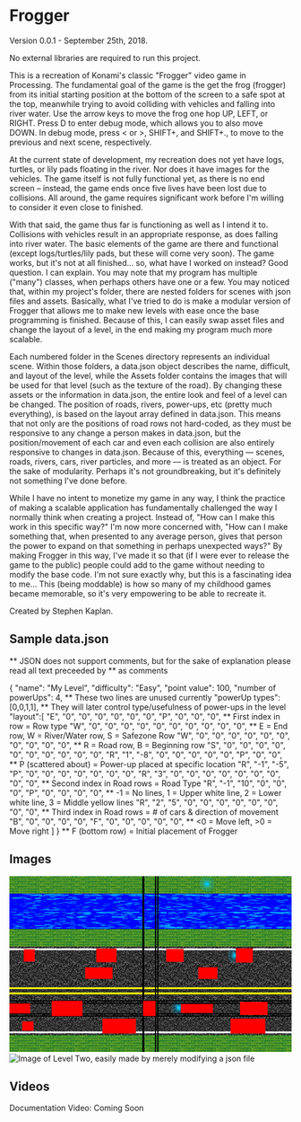 # Frogger 

Version 0.0.1  - September 25th, 2018.

No external libraries are required to run this project.

This is a recreation of Konami's classic "Frogger" video game in Processing. The fundamental goal of the game is the get the frog (frogger) from its initial starting position at the bottom of the screen to a safe spot at the top, meanwhile trying to avoid colliding with vehicles and falling into river water. Use the arrow keys to move the frog one hop UP, LEFT, or RIGHT. Press D to enter debug mode, which allows you to also move DOWN. In debug mode, press < or >, SHIFT+, and SHIFT+., to move to the previous and next scene, respectively.

At the current state of development, my recreation does not yet have logs, turtles, or lily pads floating in the river. Nor does it have images for the vehicles. The game itself is not fully functional yet, as there is no end screen – instead, the game ends once five lives have been lost due to collisions. All around, the game requires significant work before I'm willing to consider it even close to finished.

With that said, the game thus far is functioning as well as I intend it to. Collisions with vehicles result in an appropriate response, as does falling into river water. The basic elements of the game are there and functional (except logs/turtles/lily pads, but these will come very soon). The game works, but it's not at all finished... so, what have I worked on instead? Good question. I can explain. You may note that my program has multiple ("many") classes, when perhaps others have one or a few. You may noticed that, within my project's folder, there are nested folders for scenes with json files and assets. Basically, what I've tried to do is make a modular version of Frogger that allows me to make new levels with ease once the base programming is finished. Because of this, I can easily swap asset files and change the layout of a level, in the end making my program much more scalable.

Each numbered folder in the Scenes directory represents an individual scene. Within those folders, a data.json object describes the name, difficult, and layout of the level, while the Assets folder contains the images that will be used for that level (such as the texture of the road). By changing these assets or the information in data.json, the entire look and feel of a level can be changed. The position of roads, rivers, power-ups, etc (pretty much everything), is based on the layout array defined in data.json. This means that not only are the positions of road rows not hard-coded, as they must be responsive to any change a person makes in data.json, but the position/movement of each car and even each collision are also entirely responsive to changes in data.json. Because of this, everything –– scenes, roads, rivers, cars, river particles, and more –– is treated as an object. For the sake of modularity. Perhaps it's not groundbreaking, but it's definitely not something I've done before.

While I have no intent to monetize my game in any way, I think the practice of making a scalable application has fundamentally challenged the way I normally think when creating a project. Instead of, "How can I make this work in this specific way?" I'm now more concerned with, "How can I make something that, when presented to any average person, gives that person the power to expand on that something in perhaps unexpected ways?" By making Frogger in this way, I've made it so that (if I were ever to release the game to the public) people could add to the game without needing to modify the base code. I'm not sure exactly why, but this is a fascinating idea to me... This (being moddable) is how so many of my childhood games became memorable, so it's very empowering to be able to recreate it.


Created by Stephen Kaplan.

## Sample data.json
** JSON does not support comments, but for the sake of explanation please read all text preceeded by ** as comments

{
	"name": "My Level",
	"difficulty": "Easy",
	"point value": 100,
    "number of powerUps": 4,		** These two lines are unused currently
    "powerUp types":[0,0,1,1],		** They will later control type/usefulness of power-ups in the level
	"layout":[
		"E", "0", "0", "0", "0", "0", "0", "P", "0", "0", "0",		** First index in row = Row type
		"W", "0", "0", "0", "0", "0", "0", "0", "0", "0", "0",		** E = End row, W = River/Water row, S = Safezone Row
		"W", "0", "0", "0", "0", "0", "0", "0", "0", "0", "0",		** R = Road row, B = Beginning row
		"S", "0", "0", "0", "0", "0", "0", "0", "0", "0", "0",
		"R", "1", "-8", "0", "0", "0", "0", "0", "P", "0", "0",		** P (scattered about) = Power-up placed at specific location
		"R", "-1", "-5", "P", "0", "0", "0", "0", "0", "0", "0",
		"R", "3", "0", "0", "0", "0", "0", "0", "0", "0", "0",		** Second index in Road rows = Road Type
		"R", "-1", "10", "0", "0", "0", "P", "0", "0", "0", "0",	** -1 = No lines, 1 = Upper white line, 2 = Lower white line, 3 = Middle yellow lines
		"R", "2", "5", "0", "0", "0", "0", "0", "0", "0", "0",		** Third index in Road rows = # of cars & direction of movement
		"B", "0", "0", "0", "0", "F", "0", "0", "0", "0", "0",		** <0 = Move left, >0 = Move right
	]
}										** F (bottom row) = Initial placement of Frogger


## Images
![Image of Collision in Debug Mode](./Screenshots/DebugCollision.png)
![Image of Level Two, easily made by merely modifying a json file](./Screenshots/Level.png)

## Videos

Documentation Video: Coming Soon